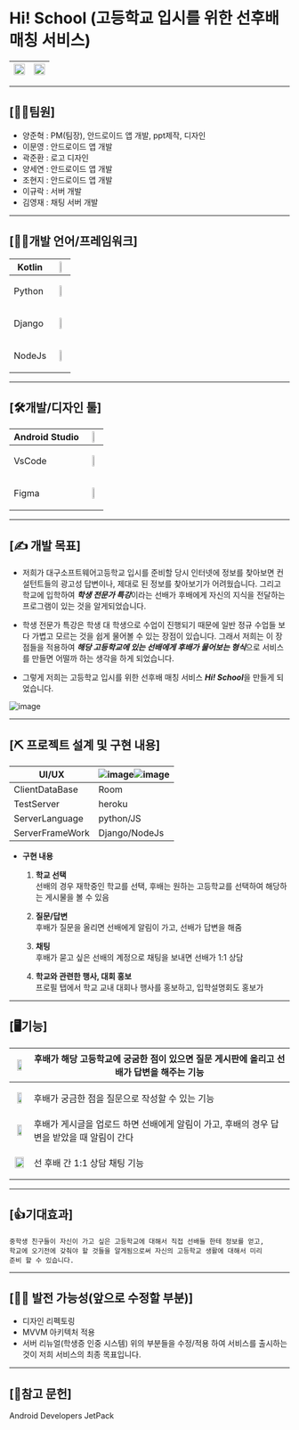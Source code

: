 # Hi! School (고등학교 입시를 위한 선후배 매칭 서비스)
|<img src="https://user-images.githubusercontent.com/56965398/104407081-2c3b1880-55a4-11eb-8df1-60d831e22af2.png"  width="100%">|<img src="https://user-images.githubusercontent.com/56965398/104407113-3fe67f00-55a4-11eb-9587-2681240126a1.png"  width="100%">|
|---|---|

------------

## [👩‍👨‍팀원]
- 양준혁 : PM(팀장), 안드로이드 앱 개발, ppt제작, 디자인
- 이문영 : 안드로이드 앱 개발
- 곽준환 : 로고 디자인
- 양세연 : 안드로이드 앱 개발
- 조현지 : 안드로이드 앱 개발
- 이규락 : 서버 개발
- 김영재 : 채팅 서버 개발   

------------

## [👨‍💻개발 언어/프레임워크]   

|Kotlin|<img src="https://user-images.githubusercontent.com/56965398/104442284-30812900-55d8-11eb-9a62-6e0a3662ee78.png"  width="40%">|
|---|---|
Python|<p align="center"><img src="https://user-images.githubusercontent.com/56965398/104442484-776f1e80-55d8-11eb-9235-60caee092883.png"  width="40%"><p/>|
Django|<p align="center"><img src="https://user-images.githubusercontent.com/56965398/104448292-4eeb2280-55e0-11eb-849c-0a54be09044b.png"  width="30%"><p/>||
NodeJs|<p align="center"><img src="https://user-images.githubusercontent.com/56965398/104442609-a7b6bd00-55d8-11eb-9789-9dbca9e8d3ae.png"  width="30%"><p/>|| 

------------    

## [🛠개발/디자인 툴]   

|Android Studio|<img src="https://user-images.githubusercontent.com/56965398/104442860-0419dc80-55d9-11eb-9e18-37877e1c49e1.png"  width="40%">|
|---|---|
|VsCode|<p align="center"><img src="https://user-images.githubusercontent.com/56965398/104442943-1d228d80-55d9-11eb-9808-112595d5913d.png"  width="40%"><p/>
|Figma|<p align="center"><img src="https://user-images.githubusercontent.com/56965398/104545589-c4510480-566d-11eb-996f-6daec08e4917.png" width="40%"><p/>|
 

------------ 

## [✍ 개발 목표]
- 저희가 대구소프트웨어고등학교 입시를 준비할 당시 인터넷에 정보를 찾아보면 컨설턴트들의 광고성 답변이나, 제대로 된 정보를 찾아보기가 어려웠습니다. 그리고 학교에 입학하여 ***학생 전문가 특강***이라는 선배가 후배에게 자신의 지식을 전달하는 프로그램이 있는 것을 알게되었습니다.    

- 학생 전문가 특강은 학생 대 학생으로 수업이 진행되기 때문에 일반 정규 수업들 보다 가볍고 모르는 것을 쉽게 물어볼 수 있는 장점이 있습니다. 그래서 저희는 이 장점들을 적용하여 ***해당 고등학교에 있는 선배에게 후배가 물어보는 형식***으로 서비스를 만들면 어떨까 하는 생각을 하게 되었습니다.     

- 그렇게 저희는 고등학교 입시를 위한 선후배 매칭 서비스 ***Hi! School***을 만들게 되었습니다.   

![image](https://user-images.githubusercontent.com/56965398/104444169-c4ec8b00-55da-11eb-915f-d31a1a2d0147.png)   

------------
   
## [⛏ 프로젝트 설계 및 구현 내용]   
|UI/UX|![image](https://user-images.githubusercontent.com/56965398/104445149-206b4880-55dc-11eb-8e4e-ec8912934d97.png)![image](https://user-images.githubusercontent.com/56965398/104445548-940d5580-55dc-11eb-9dd8-3dfbebaf2347.png)|
|---|---|
|ClientDataBase|Room|
TestServer|heroku|
ServerLanguage|python/JS|
ServerFrameWork|Django/NodeJs|

- **구현 내용**
  1. **학교 선택**  
    선배의 경우 재학중인 학교를 선택, 후배는 원하는 고등학교를 선택하여 해당하는 게시물을 볼 수 있음  
    
  2. **질문/답변**  
    후배가 질문을 올리면 선배에게 알림이 가고, 선배가 답변을 해줌  
    
  3. **채팅**  
    후배가 묻고 싶은 선배의 계정으로 채팅을 보내면 선배가 1:1 상담  
    
  4. **학교와 관련한 행사, 대회 홍보**  
    프로필 탭에서 학교 교내 대회나 행사를 홍보하고, 입학설명회도 홍보가   
    
------------   
    
## [🖥기능]  
   |<p align="center"><img src="https://user-images.githubusercontent.com/56965398/104541915-e3e42f00-5665-11eb-8bf4-fd6191fdda15.png"  width="60%"></p>|후배가 해당 고등학교에 궁굼한 점이 있으면 질문 게시판에 올리고 선배가 답변을 해주는 기능
   |---|---|
   |<p align="center"><img src="https://user-images.githubusercontent.com/56965398/104542907-bd26f800-5667-11eb-82b6-8eb1076c7522.png" width="60%"></p>|후배가 궁금한 점을 질문으로 작성할 수 있는 기능
   |<p align="center"><img src="https://user-images.githubusercontent.com/56965398/104543093-1d1d9e80-5668-11eb-80f8-c7c7653b7f79.png" width="60%"></p>|후배가 게시글을 업로드 하면 선배에게 알림이 가고, 후배의 경우 답변을 받았을 때 알림이 간다
   |<p align="center"><img src="https://user-images.githubusercontent.com/56965398/104543513-ed22cb00-5668-11eb-927c-44eab0139d64.png" width="90%"></p>|선 후배 간 1:1 상담 채팅 기능|   
    
------------   
    
## [👍기대효과]  
~~~
중학생 친구들이 자신이 가고 싶은 고등학교에 대해서 직접 선배들 한테 정보를 얻고, 
학교에 오기전에 갖춰야 할 것들을 알게됨으로써 자신의 고등학교 생활에 대해서 미리 
준비 할 수 있습니다.   
~~~   
    
------------   
    
## [🚴‍♂️ 발전 가능성(앞으로 수정할 부분)]
- 디자인 리펙토링
- MVVM 아키텍처 적용
- 서버 리뉴얼(학생증 인중 시스템)
위의 부분들을 수정/적용 하여 서비스를 출시하는 것이 저희 서비스의 최종 목표입니다.   
    
------------   
    
## [📖참고 문헌]  
Android Developers JetPack
